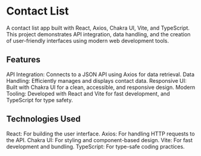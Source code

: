 # Contact List

A contact list app built with React, Axios, Chakra UI, Vite, and TypeScript. This project demonstrates API integration, data handling, and the creation of user-friendly interfaces using modern web development tools.

## Features

API Integration: Connects to a JSON API using Axios for data retrieval.
Data Handling: Efficiently manages and displays contact data.
Responsive UI: Built with Chakra UI for a clean, accessible, and responsive design.
Modern Tooling: Developed with React and Vite for fast development, and TypeScript for type safety.
## Technologies Used

React: For building the user interface.
Axios: For handling HTTP requests to the API.
Chakra UI: For styling and component-based design.
Vite: For fast development and bundling.
TypeScript: For type-safe coding practices.